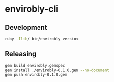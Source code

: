 # envirobly-cli

## Development

```sh
ruby -Ilib/ bin/envirobly version
```

## Releasing

```sh
gem build envirobly.gemspec
gem install ./envirobly-0.1.0.gem --no-document
gem push envirobly-0.1.0.gem
```
